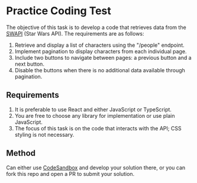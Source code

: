 # Practice Coding Test

The objective of this task is to develop a code that retrieves data from the [SWAPI](https://swapi.dev/) (Star Wars API). The requirements are as follows:
1. Retrieve and display a list of characters using the "/people" endpoint.
2. Implement pagination to display characters from each individual page.
3. Include two buttons to navigate between pages: a previous button and a next button.
4. Disable the buttons when there is no additional data available through pagination.


## Requirements
1. It is preferable to use React and either JavaScript or TypeScript.
2. You are free to choose any library for implementation or use plain JavaScript.
3. The focus of this task is on the code that interacts with the API; CSS styling is not necessary.

## Method
Can either use [CodeSandbox](http://codesandbox.io/) and develop your solution there, or you can fork this repo and open a PR to submit your solution.
